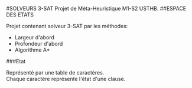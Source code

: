 #SOLVEURS 3-SAT
Projet de Méta-Heuristique M1-S2 USTHB.
##ESPACE DES ETATS

Projet contenant solveur 3-SAT par les méthodes:        
* Largeur d'abord  
* Profondeur d'abord  
* Algorithme A*      

###Etat

Représenté par une table de caractères.  
Chaque caractère représente l'état d'une clause.   
